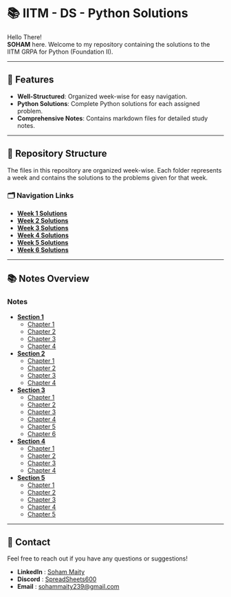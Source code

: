 # 📚 IITM - DS - Python Solutions

Hello There!  
**SOHAM** here. Welcome to my repository containing the solutions to the IITM GRPA for Python (Foundation II).

---

## 📝 Features

- **Well-Structured**: Organized week-wise for easy navigation.
- **Python Solutions**: Complete Python solutions for each assigned problem.
- **Comprehensive Notes**: Contains markdown files for detailed study notes.

---

## 📁 Repository Structure

The files in this repository are organized week-wise. Each folder represents a week and contains the solutions to the problems given for that week.

### 🗂️ Navigation Links

- **[Week 1 Solutions](./Sollutions/WEEK%201/)**
- **[Week 2 Solutions](./Sollutions/WEEK%202/)**
- **[Week 3 Solutions](./Sollutions/WEEK%203/)**
- **[Week 4 Solutions](./Sollutions/WEEK%204/)**
- **[Week 5 Solutions](./Sollutions/WEEK%205/)**
- **[Week 6 Solutions](./Sollutions/WEEK%206/)**

---

## 📚 Notes Overview

### Notes

- **[Section 1](./Notes/Section%201/)**
  - [Chapter 1](./Notes/Section%201/Chapter%201.md)
  - [Chapter 2](./Notes/Section%201/Chapter%202.md)
  - [Chapter 3](./Notes/Section%201/Chapter%203.md)
  - [Chapter 4](./Notes/Section%201/Chapter%204.md)
- **[Section 2](./Notes/Section%202/)**
  - [Chapter 1](./Notes/Section%202/Chapter%201.md)
  - [Chapter 2](./Notes/Section%202/Chapter%202.md)
  - [Chapter 3](./Notes/Section%202/Chapter%203.md)
  - [Chapter 4](./Notes/Section%202/Chapter%204.md)
- **[Section 3](./Notes/Section%203/)**
  - [Chapter 1](./Notes/Section%203/Chapter%201.md)
  - [Chapter 2](./Notes/Section%203/Chapter%202.md)
  - [Chapter 3](./Notes/Section%203/Chapter%203.md)
  - [Chapter 4](./Notes/Section%203/Chapter%204.md)
  - [Chapter 5](./Notes/Section%203/Chapter%205.md)
  - [Chapter 6](./Notes/Section%203/Chapter%206.md)
- **[Section 4](./Notes/Section%204/)**
  - [Chapter 1](./Notes/Section%204/Chapter%201.md)
  - [Chapter 2](./Notes/Section%204/Chapter%202.md)
  - [Chapter 3](./Notes/Section%204/Chapter%203.md)
  - [Chapter 4](./Notes/Section%204/Chapter%204.md)
- **[Section 5](./Notes/Section%205/)**
  - [Chapter 1](./Notes/Section%205/Chapter%201.md)
  - [Chapter 2](./Notes/Section%205/Chapter%202.md)
  - [Chapter 3](./Notes/Section%205/Chapter%203.md)
  - [Chapter 4](./Notes/Section%205/Chapter%204.md)
  - [Chapter 5](./Notes/Section%205/Chapter%205.md)

---

## 💬 Contact

Feel free to reach out if you have any questions or suggestions!

- **LinkedIn** : [Soham Maity](https://www.linkedin.com/in/soham-maity-114466218)
- **Discord** : [SpreadSheets600](https://discord.com/users/727012870683885578)
- **Email** : [sohammaity239@gmail.com](mailto:sohammaity239@gmail.com)
